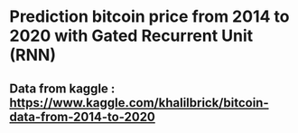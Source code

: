 # Prediction bitcoin price from 2014 to 2020 with Gated Recurrent Unit (RNN)
## Data from kaggle : https://www.kaggle.com/khalilbrick/bitcoin-data-from-2014-to-2020
